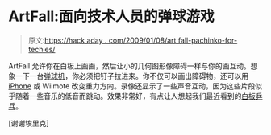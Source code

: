 # ArtFall:面向技术人员的弹球游戏

> 原文:[https://hack aday . com/2009/01/08/art fall-pachinko-for-techies/](https://hackaday.com/2009/01/08/artfall-pachinko-for-techies/)

ArtFall 允许你在白板上画画，然后让小的几何图形像障碍一样与你的画互动。想象一下一台[弹球机](http://en.wikipedia.org/wiki/Pachinko)，你必须把钉子拉进来。你不仅可以画出障碍物，还可以用 [iPhone](http://www.mahalo.com/IPhone_Hacks "iPhone Hacks - Mahalo") 或 Wiimote 改变重力方向。录像还显示了一些声音互动，因为这些片段似乎随着一些音乐的低音而跳动。效果非常好，有点让人想起我们最近看到的[白板乒乓](http://hackaday.com/2008/11/05/whiteboard-pong/)。

[谢谢埃里克]